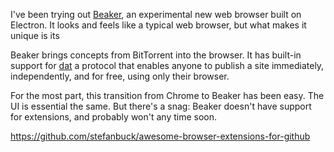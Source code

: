 <!--
title: Indispensable Browser Extensions for Web Developers
description: A list of Chrome extensions I'd have trouble living without.
-->

I've been trying out [Beaker](https://beakerbrowser.com/), an experimental new
web browser built on Electron. It looks and feels like a typical web browser,
but what makes it unique is its

Beaker brings concepts from BitTorrent into the browser. It has built-in support for [dat](https://datproject.org/) a protocol that enables anyone to publish a site
immediately, independently, and for free, using only their browser.

For the most part, this transition from Chrome to Beaker has been easy. The UI is essential the same. But there's a snag: Beaker doesn't have support for extensions, and probably won't any time soon.


https://github.com/stefanbuck/awesome-browser-extensions-for-github
